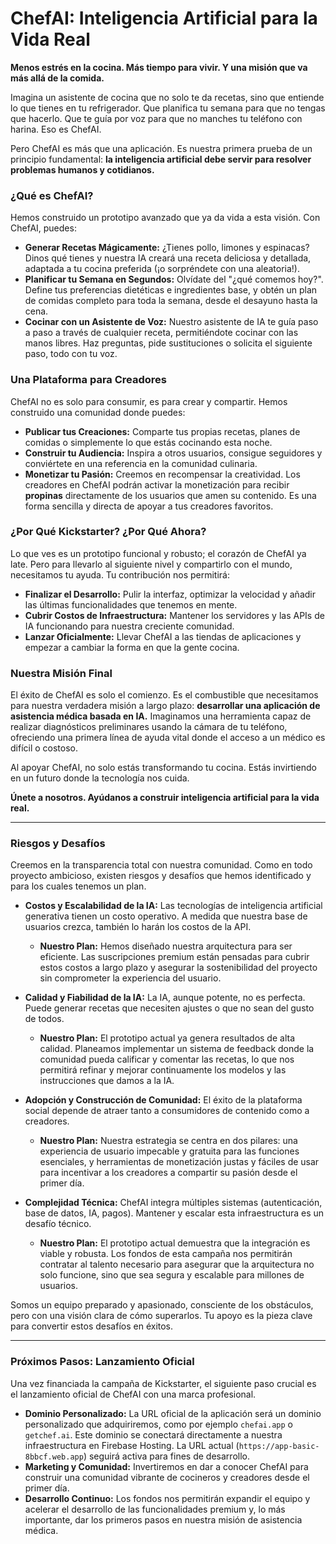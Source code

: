 # ChefAI: Inteligencia Artificial para la Vida Real

**Menos estrés en la cocina. Más tiempo para vivir. Y una misión que va más allá de la comida.**

Imagina un asistente de cocina que no solo te da recetas, sino que entiende lo que tienes en tu refrigerador. Que planifica tu semana para que no tengas que hacerlo. Que te guía por voz para que no manches tu teléfono con harina. Eso es ChefAI.

Pero ChefAI es más que una aplicación. Es nuestra primera prueba de un principio fundamental: **la inteligencia artificial debe servir para resolver problemas humanos y cotidianos.**

### ¿Qué es ChefAI?

Hemos construido un prototipo avanzado que ya da vida a esta visión. Con ChefAI, puedes:

*   **Generar Recetas Mágicamente:** ¿Tienes pollo, limones y espinacas? Dinos qué tienes y nuestra IA creará una receta deliciosa y detallada, adaptada a tu cocina preferida (¡o sorpréndete con una aleatoria!).
*   **Planificar tu Semana en Segundos:** Olvídate del "¿qué comemos hoy?". Define tus preferencias dietéticas e ingredientes base, y obtén un plan de comidas completo para toda la semana, desde el desayuno hasta la cena.
*   **Cocinar con un Asistente de Voz:** Nuestro asistente de IA te guía paso a paso a través de cualquier receta, permitiéndote cocinar con las manos libres. Haz preguntas, pide sustituciones o solicita el siguiente paso, todo con tu voz.

### Una Plataforma para Creadores

ChefAI no es solo para consumir, es para crear y compartir. Hemos construido una comunidad donde puedes:

*   **Publicar tus Creaciones:** Comparte tus propias recetas, planes de comidas o simplemente lo que estás cocinando esta noche.
*   **Construir tu Audiencia:** Inspira a otros usuarios, consigue seguidores y conviértete en una referencia en la comunidad culinaria.
*   **Monetizar tu Pasión:** Creemos en recompensar la creatividad. Los creadores en ChefAI podrán activar la monetización para recibir **propinas** directamente de los usuarios que amen su contenido. Es una forma sencilla y directa de apoyar a tus creadores favoritos.

### ¿Por Qué Kickstarter? ¿Por Qué Ahora?

Lo que ves es un prototipo funcional y robusto; el corazón de ChefAI ya late. Pero para llevarlo al siguiente nivel y compartirlo con el mundo, necesitamos tu ayuda. Tu contribución nos permitirá:

*   **Finalizar el Desarrollo:** Pulir la interfaz, optimizar la velocidad y añadir las últimas funcionalidades que tenemos en mente.
*   **Cubrir Costos de Infraestructura:** Mantener los servidores y las APIs de IA funcionando para nuestra creciente comunidad.
*   **Lanzar Oficialmente:** Llevar ChefAI a las tiendas de aplicaciones y empezar a cambiar la forma en que la gente cocina.

### Nuestra Misión Final

El éxito de ChefAI es solo el comienzo. Es el combustible que necesitamos para nuestra verdadera misión a largo plazo: **desarrollar una aplicación de asistencia médica basada en IA.** Imaginamos una herramienta capaz de realizar diagnósticos preliminares usando la cámara de tu teléfono, ofreciendo una primera línea de ayuda vital donde el acceso a un médico es difícil o costoso.

Al apoyar ChefAI, no solo estás transformando tu cocina. Estás invirtiendo en un futuro donde la tecnología nos cuida.

**Únete a nosotros. Ayúdanos a construir inteligencia artificial para la vida real.**

---

### Riesgos y Desafíos

Creemos en la transparencia total con nuestra comunidad. Como en todo proyecto ambicioso, existen riesgos y desafíos que hemos identificado y para los cuales tenemos un plan.

*   **Costos y Escalabilidad de la IA:** Las tecnologías de inteligencia artificial generativa tienen un costo operativo. A medida que nuestra base de usuarios crezca, también lo harán los costos de la API.
    *   **Nuestro Plan:** Hemos diseñado nuestra arquitectura para ser eficiente. Las suscripciones premium están pensadas para cubrir estos costos a largo plazo y asegurar la sostenibilidad del proyecto sin comprometer la experiencia del usuario.

*   **Calidad y Fiabilidad de la IA:** La IA, aunque potente, no es perfecta. Puede generar recetas que necesiten ajustes o que no sean del gusto de todos.
    *   **Nuestro Plan:** El prototipo actual ya genera resultados de alta calidad. Planeamos implementar un sistema de feedback donde la comunidad pueda calificar y comentar las recetas, lo que nos permitirá refinar y mejorar continuamente los modelos y las instrucciones que damos a la IA.

*   **Adopción y Construcción de Comunidad:** El éxito de la plataforma social depende de atraer tanto a consumidores de contenido como a creadores.
    *   **Nuestro Plan:** Nuestra estrategia se centra en dos pilares: una experiencia de usuario impecable y gratuita para las funciones esenciales, y herramientas de monetización justas y fáciles de usar para incentivar a los creadores a compartir su pasión desde el primer día.

*   **Complejidad Técnica:** ChefAI integra múltiples sistemas (autenticación, base de datos, IA, pagos). Mantener y escalar esta infraestructura es un desafío técnico.
    *   **Nuestro Plan:** El prototipo actual demuestra que la integración es viable y robusta. Los fondos de esta campaña nos permitirán contratar al talento necesario para asegurar que la arquitectura no solo funcione, sino que sea segura y escalable para millones de usuarios.

Somos un equipo preparado y apasionado, consciente de los obstáculos, pero con una visión clara de cómo superarlos. Tu apoyo es la pieza clave para convertir estos desafíos en éxitos.

---
### Próximos Pasos: Lanzamiento Oficial

Una vez financiada la campaña de Kickstarter, el siguiente paso crucial es el lanzamiento oficial de ChefAI con una marca profesional.

*   **Dominio Personalizado:** La URL oficial de la aplicación será un dominio personalizado que adquiriremos, como por ejemplo `chefai.app` o `getchef.ai`. Este dominio se conectará directamente a nuestra infraestructura en Firebase Hosting. La URL actual (`https://app-basic-8bbcf.web.app`) seguirá activa para fines de desarrollo.
*   **Marketing y Comunidad:** Invertiremos en dar a conocer ChefAI para construir una comunidad vibrante de cocineros y creadores desde el primer día.
*   **Desarrollo Continuo:** Los fondos nos permitirán expandir el equipo y acelerar el desarrollo de las funcionalidades premium y, lo más importante, dar los primeros pasos en nuestra misión de asistencia médica.